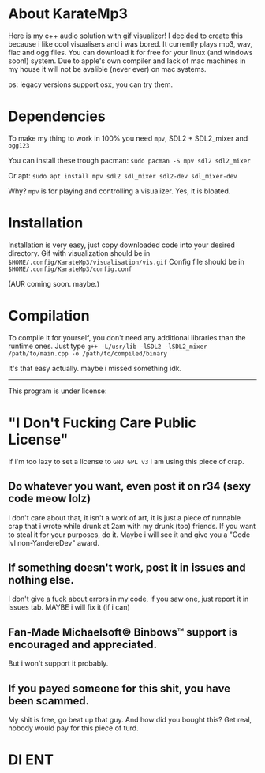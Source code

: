 # About KarateMp3
Here is my c++ audio solution with gif visualizer!
I decided to create this because i like cool visualisers and i was bored.
It currently plays mp3, wav, flac and ogg files.
You can download it for free for your linux (and windows soon!) system.
Due to apple's own compiler and lack of mac machines in my house it will not be avalible (never ever) on mac systems.

ps: legacy versions support osx, you can try them.

# Dependencies
To make my thing to work in 100% you need `mpv`, SDL2 + SDL2_mixer and `ogg123`

You can install these trough pacman:
```sudo pacman -S mpv sdl2 sdl2_mixer```

Or apt:
```sudo apt install mpv sdl2 sdl_mixer sdl2-dev sdl_mixer-dev```

Why? `mpv` is for playing and controlling a visualizer. Yes, it is bloated.

# Installation
Installation is very easy, just copy downloaded code into your desired directory.
Gif with visualization should be in `$HOME/.config/KarateMp3/visualisation/vis.gif`
Config file should be in `$HOME/.config/KarateMp3/config.conf`

(AUR coming soon. maybe.)

# Compilation
To compile it for yourself, you don't need any additional libraries than the runtime ones.
Just type `g++ -L/usr/lib -lSDL2 -lSDL2_mixer /path/to/main.cpp -o /path/to/compiled/binary`

It's that easy actually. maybe i missed something idk.

-------------------------------------------------------------------------------------------
This program is under license:
# "I Don't Fucking Care Public License"
If i'm too lazy to set a license to `GNU GPL v3` i am using this piece of crap.

## Do whatever you want, even post it on r34 (sexy code meow lolz)
I don't care about that, it isn't a work of art, it is just a piece of runnable crap that i wrote while drunk at 2am with my drunk (too) friends.
If you want to steal it for your purposes, do it. Maybe i will see it and give you a "Code lvl non-YandereDev" award.

## If something doesn't work, post it in issues and nothing else.
I don't give a fuck about errors in my code, if you saw one, just report it in issues tab. MAYBE i will fix it (if i can)

## Fan-Made Michaelsoft© Binbows™ support is encouraged and appreciated.
But i won't support it probably.

## If you payed someone for this shit, you have been scammed.
My shit is free, go beat up that guy. And how did you bought this?
Get real, nobody would pay for this piece of turd.

# DI ENT
